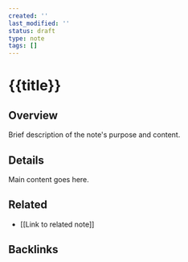 ```yaml
---
created: ''
last_modified: ''
status: draft
type: note
tags: []
---
```


# {{title}}

## Overview

Brief description of the note's purpose and content.

## Details

Main content goes here.

## Related
- [[Link to related note]]

## Backlinks
